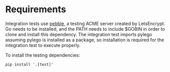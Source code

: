 # Requirements

Integration tests use [pebble](https://github.com/letsencrypt/pebble), a testing ACME server
created by LetsEncrypt. Go needs to be installed, and the PATH needs to include $GOBIN in order
to clone and install this dependency. The integration test imports pylego assuming pylego is installed
as a package, so installation is required for the integration test to execute properly.

To install the testing dependencies:

```
pip install '.[test]'
```
